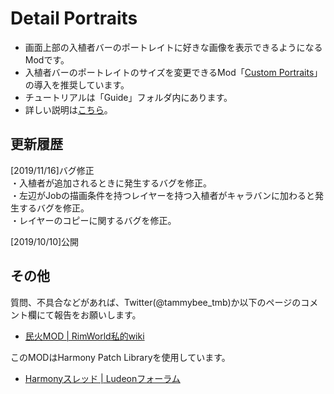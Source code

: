 ﻿# Detail Portraits
- 画面上部の入植者バーのポートレイトに好きな画像を表示できるようになるModです。  
- 入植者バーのポートレイトのサイズを変更できるMod「[Custom Portraits](https://steamcommunity.com/sharedfiles/filedetails/?id=1569605867)」の導入を推奨しています。  
- チュートリアルは「Guide」フォルダ内にあります。  
- 詳しい説明は[こちら](https://github.com/TammyBee/RimWorldMod_DetailPortraits/wiki)。
  
  
## 更新履歴
[2019/11/16]バグ修正  
・入植者が追加されるときに発生するバグを修正。  
・左辺がJobの描画条件を持つレイヤーを持つ入植者がキャラバンに加わると発生するバグを修正。  
・レイヤーのコピーに関するバグを修正。  
  
[2019/10/10]公開  
  
  
## その他  
質問、不具合などがあれば、Twitter(@tammybee_tmb)か以下のページのコメント欄にて報告をお願いします。  
  
- [民火MOD | RimWorld私的wiki](http://seesaawiki.jp/rimworld/d/%cc%b1%b2%d0%20MOD)  
  
このMODはHarmony Patch Libraryを使用しています。  
  
- [Harmonyスレッド | Ludeonフォーラム](https://ludeon.com/forums/index.php?topic=29517.0)  
  